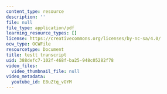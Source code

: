```yaml
---
content_type: resource
description: ''
file: null
file_type: application/pdf
learning_resource_types: []
license: https://creativecommons.org/licenses/by-nc-sa/4.0/
ocw_type: OCWFile
resourcetype: Document
title: testt transcript
uid: 388defc7-102f-468f-ba25-948c05282f78
video_files:
  video_thumbnail_file: null
video_metadata:
  youtube_id: E8uZtq_vOYM
---
```

